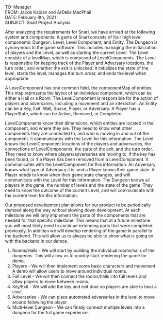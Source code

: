 TO: Manager  
FROM: Jacob Kaplan and ArDelia MacPhail  
DATE: February 8th, 2021  
SUBJECT: Snarl Project Analysis  

After analyzing the requirements for Snarl, we have arrived at the following system and components. A game of Snarl consists of four high level components: Dungeon, Level, Level Component, and Entity. The Dungeon is synonymous to the game software. This includes managing the initialization of players and the Level, as well as starting the current Level. The Level consists of a levelMap, which is composed of LevelComponents. The Level is responsible for keeping track of the Player and Adversary locations, the turn order, and whether the exit is unlocked. It initializes the state of the level, starts the level, manages the turn order, and ends the level when appropriate. 

A LevelComponent has one common field, the componentMap of entities. This map represents the layout of an individual component, which can be either a Hall or a Room. The LevelComponent is responsible for the action of players and adversaries, including a movement and an interaction. An Entity can be a Key, Exit, Wall, Space, Player, or Adversary. A Player has a PlayerState, which can be Active, Removed, or Completed. 

LevelComponents know their dimensions, which entities are located in the component, and where they are. They need to know what other components they are connected to, and who is moving in and out of the component. It communicates with the Level for this information. The Level knows the LevelComponent locations of the players and adversaries, the connections of LevelComponents, the state of the exit, and the turn order. They need to know where players/adversaries are moving to, if the key has been found, or if a Player has been removed from a LevelComponent. It communicates with the LevelComponent for this information. An Adversary knows what type of Adversary it is, and a Player knows their game state. A Player needs to know when their game state changes, and will communicate with the Level for this information. The Dungeon knows all players in the game, the number of levels and the state of the game. They need to know the outcome of the current Level, and will communicate with the current level for this information. 

Our proposed development plan allows for our product to be periodically demoed along the way without slowing down development. At each milestone we will only implement the parts of the components that are needed for that specific milestone. This means that at a future milestone you will most likely need to continue extending parts that were completed previously. In addition we will develop rendering of the game in parallel to the backend. This will allow us to always be able to show what is going on with the backend in our demos.

1. Rooms/Halls - We will start by building the individual rooms/halls of the dungeons. This will allow us to quickly start rendering the game for demo.
2. Players - We will then implement some basic characters and movement. A demo will allow users to move around individual rooms.
3. Full Level - We will then connect the rooms/halls into full levels and allow players to move between rooms.
4. Key/Exit - We will add the key and exit door so players are able to beat a level.
5. Adversaries - We can place automated adversaries in the level to move around following the player.
6. Multi-level Dungeon -  We can finally connect multiple levels into a dungeon for the full game experience.
